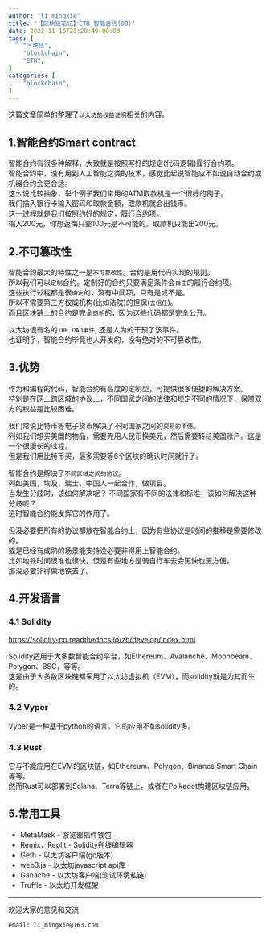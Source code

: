 ```yaml
---
author: "li_mingxie"
title: "【区块链笔记】ETH_智能合约(08)"
date: 2022-11-15T23:28:49+08:00
tags: [
    "区块链",
    "blockchain",
    "ETH",
]
categories: [
    "blockchain",
]
---
```


这篇文章简单的整理了`以太坊的权益证明`相关的内容。  <!--more-->  

## 1.智能合约Smart contract

智能合约有很多种解释，大致就是按照写好的规定(代码逻辑)履行合约项。  
智能合约中，没有用到人工智能之类的技术，感觉比起说智能应不如说自动合约或机器合约会更合适。  
这么说比较抽象，举个例子我们常用的ATM取款机是一个很好的例子。  
我们插入银行卡输入密码和取款金额，取款机就会出钱币。  
这一过程就是我们按照约好的规定，履行合约项。  
输入200元，你想返悔只要100元是不可能的。取款机只能出200元。  

## 2.不可篡改性

智能合约最大的特性之一是`不可篡改性`。合约是用代码实现的规则。  
所以我们可以`定制`合约。定制好的合约只要满足条件会`自主`的履行合约项。  
这些执行过程都是很`确定`的，没有中间项，只有是或不是。  
所以不需要第三方权威机构(比如法院)的担保(`去信任`)。  
而且区块链上的合约是完全`透明`的，因为这些代码都是完全公开。  

以太坊很有名的`THE DAO事件`, 还是人为的干预了该事件。  
也证明了，智能合约毕竟也人开发的，没有绝对的不可篡改性。  

## 3.优势

作为和编程的代码，智能合约有高度的定制型，可提供很多便捷的解决方案。  
特别是在网上跨区域的协议上，不同国家之间的法律和规定不同的情况下，保障双方的权益是比较困难。  

我们常说比特币等电子货币解决了不同国家之间的`交易的不便`。  
列如我们想买美国的物品，需要先用人民币换美元，然后需要转给美国账户。这是一个很漫长的过程。  
但是我们用比特币买，最多需要等6个区块的确认时间就行了。  

智能合约是解决了`不同区域之间的协议`。  
列如美国，埃及，瑞士，中国人一起合作，做项目。  
当发生分歧时，该如何解决呢？ 不同国家有不同的法律和标准，该如何解决这种分歧呢？  
这时智能合约能发挥它的作用了。  

但没必要把所有的协议都放在智能合约上，因为有些协议是时间的推移是需要修改的。  
或是已经有成熟的场景能支持没必要非得用上智能合约。  
比如地铁时间很准也很快，但是有些地方是骑自行车去会更快也更方便。  
那没必要非得做地铁去了。  

## 4.开发语言

### 4.1 Solidity

<https://solidity-cn.readthedocs.io/zh/develop/index.html>

Solidity适用于大多数智能合约平台，如Ethereum、Avalanche、Moonbeam、Polygon、BSC，等等。  
这是由于大多数区块链都采用了以太坊虚拟机（EVM），而solidity就是为其而生的。  

### 4.2 Vyper

Vyper是一种基于python的语言。它的应用不如solidity多。

### 4.3 Rust

它与不能应用在EVM的区块链，如Ethereum、Polygon、Binance Smart Chain等等。  
然而Rust可以部署到Solana、Terra等链上，或者在Polkadot构建区块链应用。  

## 5.常用工具

* MetaMask - 游览器插件钱包
* Remix，Replit - Solidity在线编辑器
* Geth - 以太坊客户端(go版本)
* web3.js - 以太坊javascript api库
* Ganache - 以太坊客户端(测试环境私链)
* Truffle - 以太坊开发框架

----------------------------------------------
欢迎大家的意见和交流

`email: li_mingxie@163.com`
